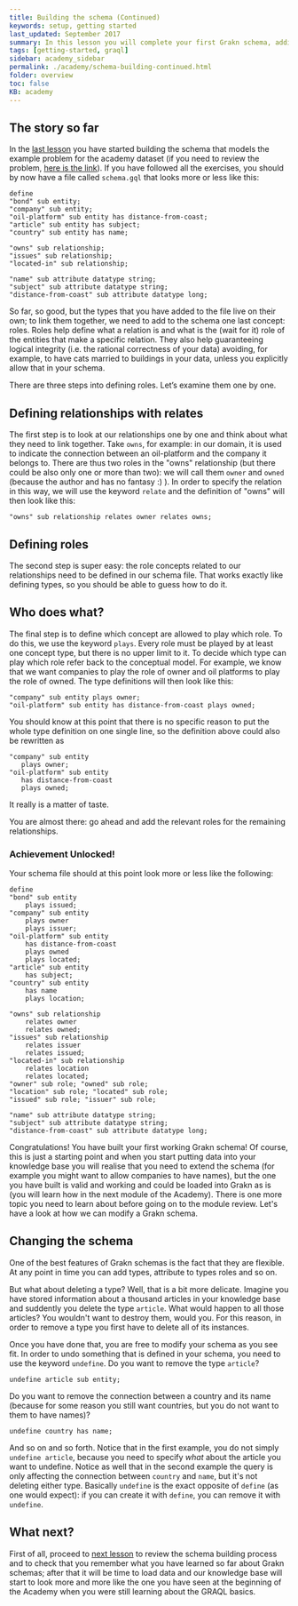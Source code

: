 ```yaml
---
title: Building the schema (Continued)
keywords: setup, getting started
last_updated: September 2017
summary: In this lesson you will complete your first Grakn schema, adding roles to what you have built in the last lesson.
tags: [getting-started, graql]
sidebar: academy_sidebar
permalink: ./academy/schema-building-continued.html
folder: overview
toc: false
KB: academy
---
```


## The story so far

In the [last lesson](./schema-building.html) you have started building the schema that models the example problem for the academy dataset (if you need to review the problem, [here is the link](./graql-intro.html)). If you have followed all the exercises, you should by now have a file called `schema.gql` that looks more or less like this:

```graql
define
"bond" sub entity;
"company" sub entity;
"oil-platform" sub entity has distance-from-coast;
"article" sub entity has subject;
"country" sub entity has name;

"owns" sub relationship;
"issues" sub relationship;
"located-in" sub relationship;

"name" sub attribute datatype string;
"subject" sub attribute datatype string;
"distance-from-coast" sub attribute datatype long;
```

So far, so good, but the types that you have added to the file live on their own; to link them together, we need to add to the schema one last concept: roles. Roles help define what a relation is and what is the (wait for it) role of the entities that make a specific relation. They also help guaranteeing logical integrity (i.e. the rational correctness of your data) avoiding, for example, to have cats married to buildings in your data, unless you explicitly allow that in your schema.

There are three steps into defining roles. Let’s examine them one by one.

## Defining relationships with __relates__
The first step is to look at our relationships one by one and think about what they need to link together. Take `owns`, for example: in our domain, it is used to indicate the connection between an oil-platform and the company it belongs to. There are thus two roles in the "owns" relationship (but there could be also only one or more than two): we will call them `owner` and `owned` (because the author and has no fantasy :) ). In order to specify the relation in this way, we will use the keyword `relate` and the definition of "owns" will then look like this:


```graql-skip-test
"owns" sub relationship relates owner relates owns;
```

## Defining roles
The second step is super easy: the role concepts related to our relationships need to be defined in our schema file. That works exactly like defining types, so you should be able to guess how to do it.


## Who does what?
The final step is to define which concept are allowed to play which role. To do this, we use the keyword `plays`. Every role must be played by at least one concept type, but there is no upper limit to it. To decide which type can play which role refer back to the conceptual model. For example, we know that we want companies to play the role of owner and oil platforms to play the role of owned. The type definitions will then look like this:

```graql-skip-test
"company" sub entity plays owner;
"oil-platform" sub entity has distance-from-coast plays owned;
```

You should know at this point that there is no specific reason to put the whole type definition on one single line, so the definition above could also be rewritten as

```graql-skip-test
"company" sub entity
   plays owner;
"oil-platform" sub entity
   has distance-from-coast
   plays owned;
```

It really is a matter of taste.

You are almost there: go ahead and add the relevant roles for the remaining relationships.


### Achievement Unlocked!
Your schema file should at this point look more or less like the following:


```graql-skip-test
define
"bond" sub entity
    plays issued;
"company" sub entity
    plays owner
    plays issuer;
"oil-platform" sub entity
    has distance-from-coast
    plays owned
    plays located;
"article" sub entity
    has subject;
"country" sub entity
    has name
    plays location;

"owns" sub relationship
    relates owner
    relates owned;
"issues" sub relationship
    relates issuer
    relates issued;
"located-in" sub relationship
    relates location
    relates located;
"owner" sub role; "owned" sub role;
"location" sub role; "located" sub role;
"issued" sub role; "issuer" sub role;

"name" sub attribute datatype string;
"subject" sub attribute datatype string;
"distance-from-coast" sub attribute datatype long;
```

Congratulations! You have built your first working Grakn schema! Of course, this is just a starting point and when you start putting data into your knowledge base you will realise that you need to extend the schema (for example you might want to allow companies to have names), but the one you have built is valid and working and could be loaded into Grakn as is (you will learn how in the next module of the Academy). There is one more topic you need to learn about before going on to the module review. Let's have a look at how we can modify a Grakn schema.


## Changing the schema
One of the best features of Grakn schemas is the fact that they are flexible. At any point in time you can add types, attribute to types roles and so on.

But what about deleting a type? Well, that is a bit more delicate. Imagine you have stored information about a thousand articles in your knowledge base and suddently you delete the type `article`. What would happen to all those articles? You wouldn't want to destroy them, would you. For this reason, in order to remove a type you first have to delete all of its instances.

Once you have done that, you are free to modify your schema as you see fit. In order to undo something that is defined in your schema, you need to use the keyword `undefine`. Do you want to remove the type `article`?

```graql
undefine article sub entity;
```

Do you want to remove the connection between a country and its name (because for some reason you still want countries, but you do not want to them to have names)?

```graql
undefine country has name;
```

And so on and so forth. Notice that in the first example, you do not simply `undefine article`, because you need to specify _what_ about the article you want to undefine. Notice as well that in the second example the query is only affecting the connection between `country` and `name`, but it's not deleting either type. Basically `undefine` is the exact opposite of `define` (as one would expect): if you can create it with `define`, you can remove it with `undefine`.


## What next?
First of all, proceed to [next lesson](./schema-review.html) to review the schema building process and to check that you remember what you have learned so far about Grakn schemas; after that it will be time to load data and our knowledge base will start to look more and more like the one you have seen at the beginning of the Academy when you were still learning about the GRAQL basics.
